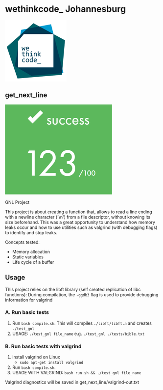 
# wethinkcode_ Johannesburg

![wethinkcode_ logo](resources/wtc.gif)

## get_next_line

![final mark](resources/get_next_line-finalmark.png)

GNL Project

This project is about creating a function that, allows to read a line ending with a newline character ('\n') 
from a file descriptor, without knowing its size beforehand. This was a great opportunity to understand how memory
leaks occur and how to use utilities such as valgrind (with debugging flags) to identify and stop leaks.

Concepts tested:
- Memory allocation
- Static variables
- Life cycle of a buffer

## Usage

This project relies on the libft library (self created replication of libc functions):
During compilation, the `-ggdb3` flag is used to provide debugging information for valgrind 

### A. Run basic tests

1. Run `bash compile.sh`. This will compiles `./libft/libft.a` and creates `./test_gnl` 
4. USAGE: `./test_gnl file_name` e.g. `./test_gnl ./tests/bible.txt`

### B. Run basic tests with valgrind

1. install valgrind on Linux
    - `sudo apt-get install valgrind`
2. Run `bash compile.sh`.
3. USAGE WITH VALGRIND: `bash run.sh && ./test_gnl file_name` 

Valgrind diagnostics will be saved in get_next_line/valgrind-out.txt
